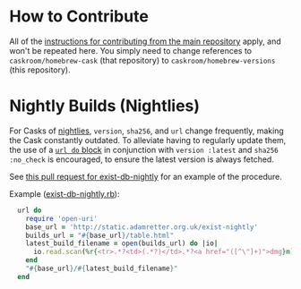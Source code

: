 # How to Contribute

All of the [instructions for contributing from the main repository](https://github.com/caskroom/homebrew-cask/blob/master/CONTRIBUTING.md) apply, and won't be repeated here. You simply need to change references to `caskroom/homebrew-cask` (that repository) to `caskroom/homebrew-versions` (this repository).

# Nightly Builds (Nightlies)

For Casks of [nightlies](https://en.wikipedia.org/wiki/Daily_build), `version`, `sha256`, and `url` change frequently, making the Cask constantly outdated. To alleviate having to regularly update them, the use of a [`url do` block](https://github.com/caskroom/homebrew-cask/blob/master/doc/cask_language_reference/stanzas/url.md#using-a-block-to-defer-code-execution) in conjunction with `version :latest` and `sha256 :no_check` is encouraged, to ensure the latest version is always fetched.

See [this pull request for exist-db-nightly](https://github.com/caskroom/homebrew-versions/pull/3067) for an example of the procedure.

Example ([exist-db-nightly.rb](https://github.com/caskroom/homebrew-versions/blob/16b3bab91ab5b9a69ef7c456441b0e0fced56516/Casks/exist-db-nightly.rb#L6#L14)):

```ruby
  url do
    require 'open-uri'
    base_url = 'http://static.adamretter.org.uk/exist-nightly'
    builds_url = "#{base_url}/table.html"
    latest_build_filename = open(builds_url) do |io|
      io.read.scan(%r{<tr>.*?<td>(.*?)</td>.*?<a href="([^\"]+)">dmg}m).max[1]
    end
    "#{base_url}/#{latest_build_filename}"
  end
```
